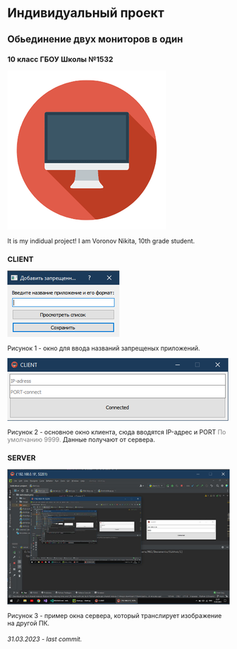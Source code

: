 # Индивидуальный проект
## Обьединение двух мониторов в один
### 10 класс ГБОУ Школы №1532

![image](/icologo.png)

It is my indidual project! I am Voronov Nikita, 10th grade student.


### **CLIENT**

![client](/image/client1.png)

Рисунок 1 - окно для ввода названий запрещеных приложений.

![client](/image/client2.png)

Рисунок 2 - основное окно клиента, сюда вводятся IP-адрес и PORT <font color=#808080>По умолчанию 9999.</font> Данные получают от сервера.

### **SERVER**

![server](/image/server1.png)

Рисунок 3 - пример окна сервера, который транслирует изображение на другой ПК.


###### 31.03.2023 - last commit.



